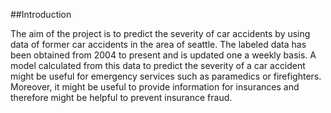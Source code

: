 ##Introduction

The aim of the project is to predict the severity of car accidents by using data of former car accidents in the area of seattle. The labeled data has been obtained from 2004 to present and is updated one a weekly basis. A model calculated from this data to predict the severity of a car accident might be useful for emergency services such as paramedics or firefighters. Moreover, it might be useful to provide information for insurances and therefore might be helpful to prevent insurance fraud.
